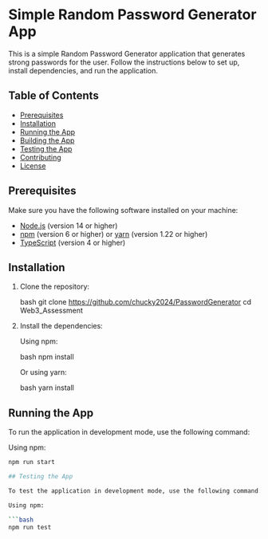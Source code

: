 # Simple Random Password Generator App

This is a simple Random Password Generator application that generates strong passwords for the user. Follow the instructions below to set up, install dependencies, and run the application.

## Table of Contents

- [Prerequisites](#prerequisites)
- [Installation](#installation)
- [Running the App](#running-the-app)
- [Building the App](#building-the-app)
- [Testing the App](#testing-the-app)
- [Contributing](#contributing)
- [License](#license)

## Prerequisites

Make sure you have the following software installed on your machine:

- [Node.js](https://nodejs.org/) (version 14 or higher)
- [npm](https://www.npmjs.com/) (version 6 or higher) or [yarn](https://yarnpkg.com/) (version 1.22 or higher)
- [TypeScript](https://www.typescriptlang.org/) (version 4 or higher)

## Installation

1. Clone the repository:

    bash
    git clone https://github.com/chucky2024/PasswordGenerator
    cd Web3_Assessment
    

2. Install the dependencies:

    Using npm:

    bash
    npm install

     Or using yarn:

    bash
    yarn install
    

## Running the App

To run the application in development mode, use the following command:

Using npm:

```bash
npm run start

## Testing the App

To test the application in development mode, use the following command:

Using npm:

```bash
npm run test